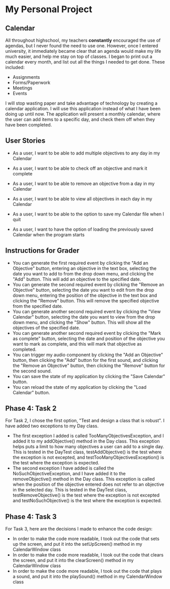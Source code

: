 # My Personal Project

## Calendar

All throughout highschool, my teachers **constantly** encouraged the use of agendas, but I never found 
the need to use one. However, once I entered university, it immediately became clear that an agenda
would make my life much easier, and help me stay on top of classes. I began to print out a calendar
every month, and list out all the things I needed to get done. These included:
- Assignments
- Forms/Paperwork
- Meetings
- Events 

I will stop wasting paper and take advantage of technology by creating a calendar application. I will
use this application instead of what I have been doing up until now. The application will present a 
monthly calendar, where the user can add items to a specific day, and check them off when they have 
been completed. 


## User Stories
- As a user, I want to be able to add multiple objectives to any day in my Calendar
- As a user, I want to be able to check off an objective and mark it complete
- As a user, I want to be able to remove an objective from a day in my Calendar
- As a user, I want to be able to view all objectives in each day in my Calendar

- As a user, I want to be able to the option to save my Calendar file when I quit
- As a user, I want to have the option of loading the previously saved Calendar when the program starts
 
 
 ## Instructions for Grader

- You can generate the first required event by clicking the "Add an Objective" button, entering an 
  objective in the text box, selecting the date you want to add to from the drop down menu, 
  and clicking the "Add" button. This will add an objective to the specified date.
- You can generate the second required event by clicking the "Remove an Objective" button, selecting
  the date you want to edit from the drop down menu, entering the position of the objective in the 
  text box and clicking the "Remove" button. This will remove the specified objective from the specified
  date.
- You can generate another second required event by clicking the "View Calendar" button, selecting
  the date you want to view from the drop down menu, and clicking the "Show" button. This will show all 
  the objectives of the specified date.
- You can generate another second required event by clicking the "Mark as complete" button, selecting
  the date and position of the objective you want to mark as complete, and this will mark that objective 
  as completed.
- You can trigger my audio component by clicking the "Add an Objective" button, then clicking the 
  "Add" button for the first sound, and clicking the "Remove an Objective" button, then clicking the
  "Remove" button for the second sound.
- You can save the state of my application by clicking the "Save Calendar" button.
- You can reload the state of my application by clicking the "Load Calendar" button.


## Phase 4: Task 2
For Task 2, I chose the first option, "Test and design a class that is robust". I have added two 
exceptions to my Day class. 
- The first exception I added is called TooManyObjectivesException, and 
  I added it to my addObjective() method in the Day class. This exception helps puts a limit to how 
  many objectives a user can add to a single day. This is tested in the DayTest class, testAddObjective()
  is the test where the exception is not excepted, and testTooManyObjectivesException() is the test
  where the exception is expected.
- The second exception I have added is called the NoSuchObjectiveException, and I have added it to 
  the removeObjective() method in the Day class. This exception is called when the position of the 
  objective entered does not refer to an objective in the selected day. This is tested in the DayTest 
  class, testRemoveObjective() is the test where the exception is not excepted and 
  testNoSuchObjective() is the test where the exception is expected.
  
## Phase 4: Task 3
For Task 3, here are the decisions I made to enhance the code design:
- In order to make the code more readable, I took out the code that sets up the screen, and put it
  into the setUpScreen() method in my CalendarWindow class
- In order to make the code more readable, I took out the code that clears the screen, and put it
  into the clearScreen() method in my CalendarWindow class  
- In order to make the code more readable, I took out the code that plays a sound, and put it
  into the playSound() method in my CalendarWindow class    
 
 

 


